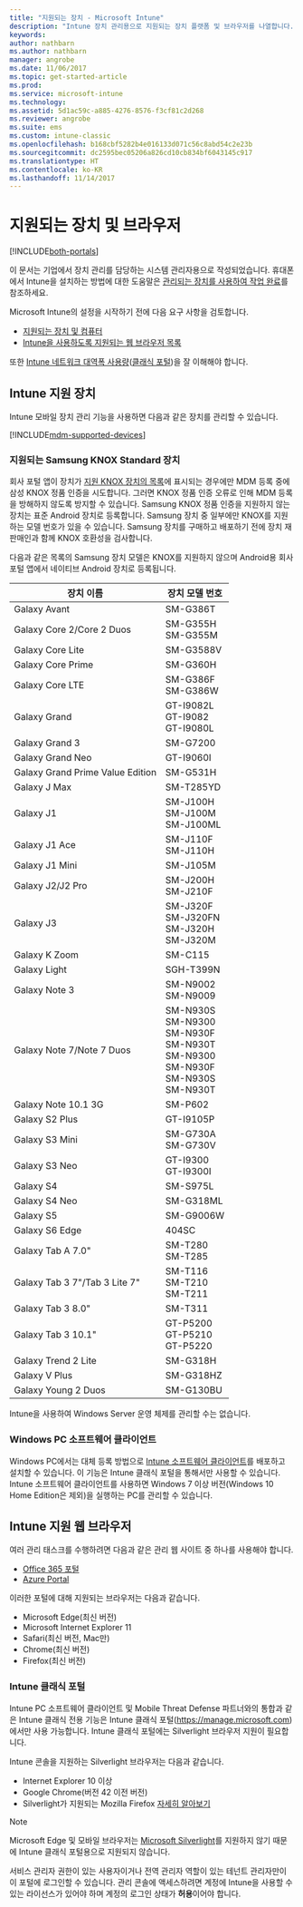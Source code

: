 ```yaml
---
title: "지원되는 장치 - Microsoft Intune"
description: "Intune 장치 관리용으로 지원되는 장치 플랫폼 및 브라우저를 나열합니다."
keywords: 
author: nathbarn
ms.author: nathbarn
manager: angrobe
ms.date: 11/06/2017
ms.topic: get-started-article
ms.prod: 
ms.service: microsoft-intune
ms.technology: 
ms.assetid: 5d1ac59c-a885-4276-8576-f3cf81c2d268
ms.reviewer: angrobe
ms.suite: ems
ms.custom: intune-classic
ms.openlocfilehash: b168cbf5282b4e016133d071c56c8abd54c2e23b
ms.sourcegitcommit: dc2595bec05206a826cd10cb834bf6043145c917
ms.translationtype: HT
ms.contentlocale: ko-KR
ms.lasthandoff: 11/14/2017
---
```

# <a name="supported-devices-and-browsers"></a>지원되는 장치 및 브라우저

[!INCLUDE[both-portals](./includes/note-for-both-portals.md)]

이 문서는 기업에서 장치 관리를 담당하는 시스템 관리자용으로 작성되었습니다. 휴대폰에서 Intune을 설치하는 방법에 대한 도움말은 [관리되는 장치를 사용하여 작업 완료](/intune-user-help/company-portal-frequently-asked-questions)를 참조하세요.

Microsoft Intune의 설정을 시작하기 전에 다음 요구 사항을 검토합니다.

- [지원되는 장치 및 컴퓨터](#intune-supported-devices)
- [Intune을 사용하도록 지원되는 웹 브라우저 목록](#intune-supported-web-browsers)

또한 [Intune 네트워크 대역폭 사용량](network-bandwidth-use.md)([클래식 포털](/intune-classic/get-started/network-bandwidth-use))을 잘 이해해야 합니다.

## <a name="intune-supported-devices"></a>Intune 지원 장치

Intune 모바일 장치 관리 기능을 사용하면 다음과 같은 장치를 관리할 수 있습니다.

[!INCLUDE[mdm-supported-devices](./includes/mdm-supported-devices.md)]

### <a name="supported-samsung-knox-standard-devices"></a>지원되는 Samsung KNOX Standard 장치

회사 포털 앱이 장치가 [지원 KNOX 장치의 목록](https://www.samsungknox.com/knox-supported-devices/knox-workspace)에 표시되는 경우에만 MDM 등록 중에 삼성 KNOX 정품 인증을 시도합니다. 그러면 KNOX 정품 인증 오류로 인해 MDM 등록을 방해하지 않도록 방지할 수 있습니다. Samsung KNOX 정품 인증을 지원하지 않는 장치는 표준 Android 장치로 등록합니다. Samsung 장치 중 일부에만 KNOX를 지원하는 모델 번호가 있을 수 있습니다. Samsung 장치를 구매하고 배포하기 전에 장치 재판매인과 함께 KNOX 호환성을 검사합니다.

다음과 같은 목록의 Samsung 장치 모델은 KNOX를 지원하지 않으며 Android용 회사 포털 앱에서 네이티브 Android 장치로 등록됩니다.

| **장치 이름** | **장치 모델 번호** |
| --- | --- |
| Galaxy Avant | SM-G386T |
| Galaxy Core 2/Core 2 Duos | SM-G355H<br>SM-G355M |
| Galaxy Core Lite | SM-G3588V |
| Galaxy Core Prime | SM-G360H |
| Galaxy Core LTE | SM-G386F<br>SM-G386W |
| Galaxy Grand | GT-I9082L<br>GT-I9082<br>GT-I9080L |
| Galaxy Grand 3 | SM-G7200 |
| Galaxy Grand Neo | GT-I9060I |
| Galaxy Grand Prime Value Edition | SM-G531H |
| Galaxy J Max | SM-T285YD |
| Galaxy J1 | SM-J100H<br>SM-J100M<br>SM-J100ML |
| Galaxy J1 Ace | SM-J110F<br>SM-J110H |
| Galaxy J1 Mini | SM-J105M |
| Galaxy J2/J2 Pro | SM-J200H<br>SM-J210F |
| Galaxy J3 | SM-J320F<br>SM-J320FN<br>SM-J320H<br>SM-J320M |
| Galaxy K Zoom | SM-C115 |
| Galaxy Light | SGH-T399N |
| Galaxy Note 3 | SM-N9002<br>SM-N9009 |
| Galaxy Note 7/Note 7 Duos | SM-N930S<br>SM-N9300<br>SM-N930F<br>SM-N930T<br>SM-N9300<br>SM-N930F<br>SM-N930S<br>SM-N930T |
| Galaxy Note 10.1 3G | SM-P602 |
| Galaxy S2 Plus | GT-I9105P |
| Galaxy S3 Mini | SM-G730A<br>SM-G730V |
| Galaxy S3 Neo | GT-I9300<br>GT-I9300I |
| Galaxy S4 | SM-S975L |
| Galaxy S4 Neo | SM-G318ML |
| Galaxy S5 | SM-G9006W |
| Galaxy S6 Edge | 404SC |
| Galaxy Tab A 7.0&quot; | SM-T280<br>SM-T285 |
| Galaxy Tab 3 7&quot;/Tab 3 Lite 7&quot; | SM-T116<br>SM-T210<br>SM-T211 |
| Galaxy Tab 3 8.0&quot; | SM-T311 |
| Galaxy Tab 3 10.1&quot; | GT-P5200<br>GT-P5210<br>GT-P5220 |
| Galaxy Trend 2 Lite | SM-G318H |
| Galaxy V Plus | SM-G318HZ |
| Galaxy Young 2 Duos | SM-G130BU |

Intune을 사용하여 Windows Server 운영 체제를 관리할 수는 없습니다.

### <a name="windows-pc-software-client"></a>Windows PC 소프트웨어 클라이언트

Windows PC에서는 대체 등록 방법으로 [Intune 소프트웨어 클라이언트](/intune-classic/deploy-use/manage-windows-pcs-with-microsoft-intune)를 배포하고 설치할 수 있습니다. 이 기능은 Intune 클래식 포털을 통해서만 사용할 수 있습니다. Intune 소프트웨어 클라이언트를 사용하면 Windows 7 이상 버전(Windows 10 Home Edition은 제외)을 실행하는 PC를 관리할 수 있습니다.

<!--  ### Exchange ActiveSync management

You can manage [Exchange ActiveSync devices](/intune-classic/deploy-use/mobile-device-management-with-exchange-activesync-and-microsoft-intune) from the Intune console. This option provides a limited set of management capabilities when compared to the other methods. See [Capabilities of built-in Mobile Device Management in Office 365](https://support.office.com/article/Capabilities-of-built-in-Mobile-Device-Management-for-Office-365-a1da44e5-7475-4992-be91-9ccec25905b0) for a list of supported devices.  -->

## <a name="intune-supported-web-browsers"></a>Intune 지원 웹 브라우저

여러 관리 태스크를 수행하려면 다음과 같은 관리 웹 사이트 중 하나를 사용해야 합니다.

- [Office 365 포털](http://go.microsoft.com/fwlink/p/?LinkId=698854)
- [Azure Portal](https://portal.azure.com/)

이러한 포털에 대해 지원되는 브라우저는 다음과 같습니다.
- Microsoft Edge(최신 버전)
- Microsoft Internet Explorer 11
- Safari(최신 버전, Mac만)
- Chrome(최신 버전)
- Firefox(최신 버전)

### <a name="intune-classic-portal"></a>Intune 클래식 포털

Intune PC 소프트웨어 클라이언트 및 Mobile Threat Defense 파트너와의 통합과 같은 Intune 클래식 전용 기능은 Intune 클래식 포털(https://manage.microsoft.com)에서만 사용 가능합니다. Intune 클래식 포털에는 Silverlight 브라우저 지원이 필요합니다.

Intune 콘솔을 지원하는 Silverlight 브라우저는 다음과 같습니다.
- Internet Explorer 10 이상
- Google Chrome(버전 42 이전 버전)
- Silverlight가 지원되는 Mozilla Firefox [자세히 알아보기](https://go.microsoft.com/fwlink/?linkid=836872)

> [!Note]
> Microsoft Edge 및 모바일 브라우저는 [Microsoft Silverlight](https://msdn.microsoft.com/library/cc838158(v=vs.95).aspx)를 지원하지 않기 때문에 Intune 클래식 포털용으로 지원되지 않습니다.

서비스 관리자 권한이 있는 사용자이거나 전역 관리자 역할이 있는 테넌트 관리자만이 이 포털에 로그인할 수 있습니다. 관리 콘솔에 액세스하려면 계정에 Intune을 사용할 수 있는 라이선스가 있어야 하며 계정의 로그인 상태가 **허용**이어야 합니다.
